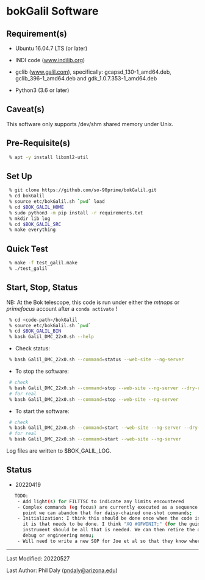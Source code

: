 # bokGalil Software

## Requirement(s)

 - Ubuntu 16.04.7 LTS (or later)

 - INDI code (www.indilib.org)

 - gclib (www.galil.com), specifically: gcapsd_130-1_amd64.deb, gclib_396-1_amd64.deb and gdk_1.0.7.353-1_amd64.deb

 - Python3 (3.6 or later)

## Caveat(s)

This software only supports /dev/shm shared memory under Unix.

## Pre-Requisite(s)

```bash
 % apt -y install libxml2-util
```

## Set Up

```bash
 % git clone https://github.com/so-90prime/bokGalil.git
 % cd bokGalil
 % source etc/bokGalil.sh `pwd` load
 % cd $BOK_GALIL_HOME
 % sudo python3 -m pip install -r requirements.txt
 % mkdir lib log
 % cd $BOK_GALIL_SRC
 % make everything
```

## Quick Test

```bash
 % make -f test_galil.make
 % ./test_galil
```

## Start, Stop, Status

NB: At the Bok telescope, this code is run under either the *mtnops* or *primefocus* account after a `conda activate` !

```bash
 % cd <code-path>/bokGalil
 % source etc/bokGalil.sh `pwd`
 % cd $BOK_GALIL_BIN
 % bash Galil_DMC_22x0.sh --help
```

 - Check status:

```bash
 % bash Galil_DMC_22x0.sh --command=status --web-site --ng-server
```

 - To stop the software:

```bash
 # check
 % bash Galil_DMC_22x0.sh --command=stop --web-site --ng-server --dry-run
 # for real
 % bash Galil_DMC_22x0.sh --command=stop --web-site --ng-server
```

 - To start the software:

```bash
 # check
 % bash Galil_DMC_22x0.sh --command=start --web-site --ng-server --dry-run
 # for real
 % bash Galil_DMC_22x0.sh --command=start --web-site --ng-server
```

Log files are written to $BOK_GALIL_LOG.

## Status

 - 20220419
```bash
   TODO:
    - Add light(s) for FILTTSC to indicate any limits encountered
    - Complex commands (eg focus) are currently executed as a sequence of "atomic" statements. At some 
      point we can abandon that for daisy-chained one-shot commands;
    - Initialization: I think this should be done once when the code is started so we need to agree what 
      it is that needs to be done. I think "XQ #GFWINIT;" (for the guider) and "XQ #FILTRD;" for the 
      instrument should be all that is needed. We can then retire the other commands or put them in a
      debug or engineering menu;
    - Will need to write a new SOP for Joe et al so that they know where the filter files are etc
```

--------------------------------------

Last Modified: 20220527

Last Author: Phil Daly (pndaly@arizona.edu)
